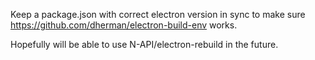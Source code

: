 Keep a package.json with correct electron version in sync to make sure https://github.com/dherman/electron-build-env works.

Hopefully will be able to use N-API/electron-rebuild in the future.
